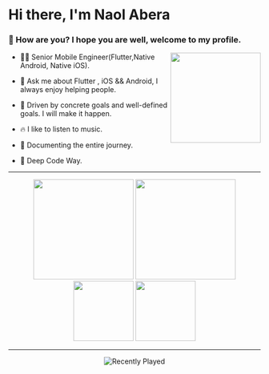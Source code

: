 <h1>Hi there, I'm Naol Abera</h1>

<h3>🤙 How are you? I hope you are well, welcome to my profile.</h3>

<img height="180em" align="right" src="https://user-images.githubusercontent.com/59374587/153518639-7a26f075-9621-4c47-bae8-e46c957d09a7.png"/>

<p>

- 👨‍💻 Senior Mobile Engineer(Flutter,Native Android, Native iOS).

- 💬 Ask me about Flutter , iOS && Android, I always enjoy helping people.

- 👊 Driven by concrete goals and well-defined goals. I will make it happen.

- 🔥 I like to listen to music.

- 📄 Documenting the entire journey.

- 🫡 Deep Code Way.

</p>

 ---

   <div align="center">

  <img height="200em" src="https://github-readme-stats.vercel.app/api?username=naolgithub&show_icons=true&theme=dark"/>
  <img height="200em" src="https://github-readme-stats.vercel.app/api/top-langs/?username=naolgithub&theme=dark"/>
  <br>
  <img height="120em" src="https://github-readme-streak-stats.herokuapp.com/?user=naolgithub&show_icons=true&locale=en&layout=compact&theme=dark&line_height=1"/>
  <img height="120em" src="https://github-profile-summary-cards.vercel.app/api/cards/profile-details?username=naolgithub&theme=monokai"/>



---

   <div align="center">

![Recently Played](https://spotify-recently-played-readme.vercel.app/api?user=12175856820)

   </div>
